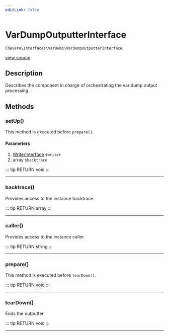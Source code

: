 ```yaml
---
editLink: false
---
```


# VarDumpOutputterInterface

`Chevere\Interfaces\VarDump\VarDumpOutputterInterface`

[view source](https://github.com/chevere/chevere/blob/master/src/Chevere/Interfaces/VarDump/VarDumpOutputterInterface.php)

## Description

Describes the component in charge of orchestrating the var dump output processing.

## Methods

### setUp()

This method is executed before `prepare()`.

#### Parameters

1. [WriterInterface](../Writer/WriterInterface.md) `$writer`
2. array `$backtrace`

::: tip RETURN
void
:::

---

### backtrace()

Provides access to the instance backtrace.

::: tip RETURN
array
:::

---

### caller()

Provides access to the instance caller.

::: tip RETURN
string
:::

---

### prepare()

This method is executed before `tearDown()`.

::: tip RETURN
void
:::

---

### tearDown()

Ends the outputter.

::: tip RETURN
void
:::

---
